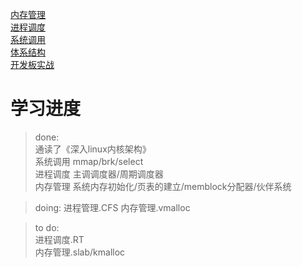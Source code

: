 [内存管理](doc/memory_manage/mm.md)  
[进程调度](doc/process_manage/process.md)  
[系统调用](doc/system_call/system_call.md)  
[体系结构](doc/arch/ARM64.md)  
[开发板实战](doc/board/rk3399.md)  

# 学习进度
> done:  
> 通读了《深入linux内核架构》  
> 系统调用 mmap/brk/select  
> 进程调度 主调调度器/周期调度器  
> 内存管理 系统内存初始化/页表的建立/memblock分配器/伙伴系统  

> doing: 
> 进程管理.CFS 
> 内存管理.vmalloc  

> to do:  
> 进程调度.RT  
> 内存管理.slab/kmalloc  

